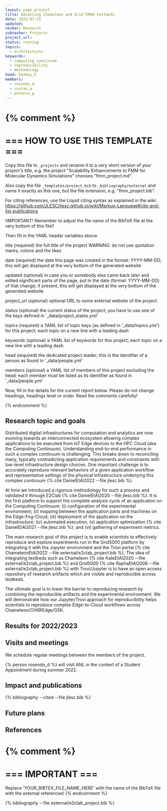 ```yaml
---
layout: page_project
title: Advancing Chameleon and Grid'5000 testbeds
date: 2022-07-15
updated:
navbar: Research
subnavbar: Projects
project_url:
status: running
topics:
  - architectures
keywords:
  - computing continuum
  - reproducibility
  - methodology
head: keahey_k
members:
  - rosendo_d
  - costan_a
  - antoniu_g
---
```

{% comment %}
================================
=== HOW TO USE THIS TEMPLATE ===
================================

Copy this file to `_projects` and rename it to a very short version of your project's title, e.g.
the project "Scalability Enhancements to FMM for Molecular Dynamics Simulations" chooses
"fmm_project.md".

Also copy the file `_templates/project.bib` to `_bibliography/external` and name it exactly as this
one, but the file extension, e.g. "fmm_project.bib".

For citing references, use the Liquid citing syntax as explained in the wiki:
https://github.com/JLESC/jlesc.github.io/wiki/Markup-Language#cite-and-list-publications

!IMPORTANT!
Remember to adjust the file name of the BibTeX file at the very bottom of this file!!

Then fill in the YAML header variables above.

  title            (required)
                   the full title of the project
                   WARNING: do not use quotation marks, colons and the likes

  date             (required)
                   the date this page was created in the format: YYYY-MM-DD; this will get displayed
                   at the very bottom of the generated website

  updated          (optional)
                   in case you or somebody else came back later and edited significant parts of the
                   page, put in the date (format: YYYY-MM-DD) of that change;
                   if present, this will get displayed at the very bottom of the generated website

  project_url      (optional)
                   optional URL to some external website of the project.

  status           (optional)
                   the current status of the project;
                   you have to use one of the keys defined in '_data/project_states.yml'

  topics           (required)
                   a YAML list of topic keys (as defined in '_data/topics.yml') for this project;
                   each topic on a new line with a leading dash

  keywords         (optional)
                   a YAML list of keywords for this project;
                   each topic on a new line with a leading dash.

  head             (required)
                   the dedicated project leader;
                   this is the identifier of a person as found in '_data/people.yml'

  members          (optional)
                   a YAML list of members of this project excluding the head;
                   each member must be listed as its identifier as found in '_data/people.yml'

Now, fill in the details for the current report below. Please do not change headings, headings level
or order.
Read the comments carefully!

{% endcomment %}

## Research topic and goals

Distributed digital infrastructures for computation and analytics are now 
evolving towards an interconnected ecosystem allowing complex applications 
to be executed from IoT Edge devices to the HPC Cloud (aka the Computing 
Continuum). Understanding end-to-end performance in such a complex continuum 
is challenging. This breaks down to reconciling many, typically contradicting 
application requirements and constraints with low-level infrastructure design 
choices. One important  challenge is to accurately reproduce relevant behaviors
of a given application workflow and representative settings of the physical 
infrastructure underlying this complex continuum {% cite DanielEtAl2022 --file jlesc.bib %}. 

At Inria we introduced a rigorous methodology for such a process and validated it through 
E2Clab {% cite DanielEtAl2020 --file jlesc.bib %}. It is the first platform to support the 
complete analysis cycle of an application on the Computing Continuum: (i) configuration of 
the experimental environment; (ii) mapping between the application parts and machines on 
the Edge-Fog-Cloud; (iii) deployment of the application on the infrastructure; (iv) automated 
execution; (v) application optimization {% cite DanielEtAl2021 --file jlesc.bib %}; and 
(vi) gathering of experiment metrics.

The main research goal of this project is to enable scientists to effectively 
reproduce and explore experiments run in the Grid5000 platform by integrating 
it with the Jupyter environment and the Trovi portal {% cite ChameleonEtAl2022 --file external/e2clab_project.bib %}. 
The idea of integrating testbeds such as Chameleon {% cite KateEtAl2020 --file external/e2clab_project.bib %} 
and Grid5000 {% cite RaphaEtAl2006 --file external/e2clab_project.bib %} with Trovi/Jupyter 
is to have an open access repository of research artifacts which are visible and reproducible 
across testbeds.

The ultimate goal is to lower the barrier to reproducing research by combining 
the reproducible artifacts and the experimental environment. We will demonstrate 
how our Jupyter/Trovi approach for reproducibility helps scientists to reproduce 
complex Edge-to-Cloud workflows across Chameleon/CHI@Edge/G5K.


## Results for 2022/2023


## Visits and meetings

We schedule regular meetings between the members of the project.

{% person rosendo_d %} will visit ANL in the context of a Student Appointment 
during summer 2022.

## Impact and publications

<!--
{% comment %}
=============================
== CITING OWN PUBLICATIONS ==
=============================

You can list your own publications below in case you did not cite them in the text
(which you should do, though).
Use the Liquid citing syntax as explained in the wiki:
https://github.com/JLESC/jlesc.github.io/wiki/Markup-Language#cite-and-list-publications
Remember to use the `--file jlesc.bib` with the `cite` tag.

=====================================
== START HERE WITH YOUR ADDITIONAL REFERENCES ==
{% endcomment %}



{% comment %}
== NO MORE BELOW THIS ==
========================
{% endcomment %}
-->

{% bibliography --cited --file jlesc.bib %}


## Future plans


## References

{% comment %}
=================
=== IMPORTANT ===
=================

Replace 'YOUR_BIBTEX_FILE_NAME_HERE' with the name of the BibTeX file with the external references!
{% endcomment %}

{% bibliography --file external/e2clab_project.bib %}
